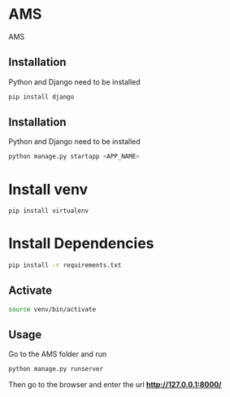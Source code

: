 # AMS
AMS

## Installation

Python and Django need to be installed

```bash
pip install django
```

## Installation

Python and Django need to be installed

```bash
python manage.py startapp <APP_NAME>
```

# Install venv

```bash
pip install virtualenv
```

# Install Dependencies

```bash
pip install -r requirements.txt

```

## Activate 
```bash
source venv/bin/activate
```

## Usage

Go to the AMS folder and run

```bash
python manage.py runserver
```

Then go to the browser and enter the url **http://127.0.0.1:8000/**